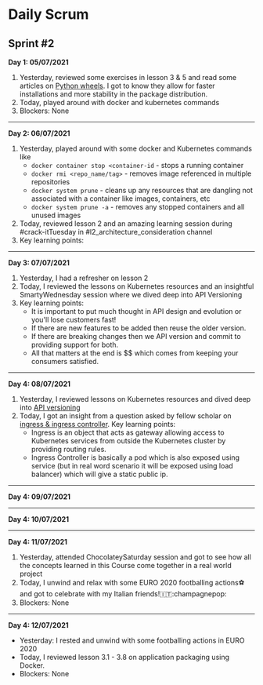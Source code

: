 # Daily Scrum

## Sprint #2

__Day 1: 05/07/2021__

1. Yesterday, reviewed some exercises in lesson 3 & 5 and read some articles on [Python wheels](https://realpython.com/python-wheels/). I got to know they allow for faster installations and more stability in the package distribution. 
2. Today, played around with docker and kubernetes commands
3. Blockers: None

---

**Day 2: 06/07/2021**

1. Yesterday, played around with some docker and Kubernetes commands like 
   * `docker container stop <container-id` - stops a running container 
   * `docker rmi <repo_name/tag>` - removes image referenced in multiple repositories
   * `docker system prune` - cleans up any resources that are dangling not associated with a container like images, containers, etc
   * `docker system prune -a` - removes any stopped containers and all unused images
2. Today, reviewed lesson 2 and an amazing learning session during #crack-itTuesday in #l2_architecture_consideration channel
3. Key learning points:

---

**Day 3: 07/07/2021**

1. Yesterday, I had a refresher on lesson 2
2. Today, I reviewed the lessons on Kubernetes resources and an insightful SmartyWednesday session where we dived deep into API Versioning
3. Key learning points:
   * It is important to put much thought in API design and evolution or you'll lose customers fast!
   * If there are new features to be added then reuse the older version.
   * If there are breaking changes then we API version and commit to providing support for both.
   * All that matters at the end is $$ which comes from keeping your consumers satisfied.

---

**Day 4: 08/07/2021**

1. Yesterday, I reviewed lessons on Kubernetes resources and dived deep into [API versioning](https://blog.container-solutions.com/api-versioning-what-is-it-why-so-hard)
2. Today, I got an insight from a question asked by fellow scholar on [ingress & ingress controller](https://www.devopsschool.com/tutorial/kubernetes/kubernetes-ingress-tutorial.html).
Key learning points:
   * Ingress is an object that acts as gateway allowing access to Kubernetes services from outside the Kubernetes cluster by providing routing rules.
   * Ingress Controller is basically a pod which is also exposed using service (but in real word scenario it will be exposed using load balancer) which will give a static public ip.

---

**Day 4: 09/07/2021**

---

**Day 4: 10/07/2021**

---

**Day 4: 11/07/2021**

1. Yesterday, attended ChocolateySaturday session and got to see how all the concepts learned in this Course come together in a real world project
2. Today, I unwind and relax with some EURO 2020 footballing actions:soccer: and got to celebrate with my Italian friends!:it::champagnepop:
3. Blockers: None

---

**Day 4: 12/07/2021**

* Yesterday: I rested and unwind with some footballing actions in EURO 2020
* Today, I reviewed lesson 3.1 - 3.8 on application packaging using Docker.
* Blockers: None
